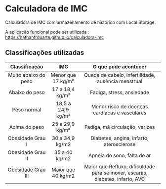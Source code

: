 # Calculadora de IMC

Calculadora de IMC com armazenamento de histórico com Local Storage.

A aplicação funcional pode ser utilizada : https://nathanfrduarte.github.io/calculadora-imc

## Classificações utilizadas

| Classificação |  IMC | O que pode acontecer |
| :-------------------: | :-------------------: | :--------------------: |
|  Muito abaixo do peso | Menor que 17 kg/m² |  Queda de cabelo, infertilidade, ausência menstrual |
|  Abaixo do peso |  17 a 18,4 kg/m² | Fadiga, stress, ansiedade |
|  Peso normal |  18,5 a 24,9 kg/m² | Menor risco de doenças cardíacas e vasculares |
|  Acima do peso |  25 a 29,9 kg/m² |  Fadiga, má circulação, varizes |
|  Obesidade Grau I |  30 a 34,9 kg/m2 | Diabetes, angina, infarto, aterosclerose |
|  Obesidade Grau II |  35 a 40 kg/m2 |Apneia do sono, falta de ar |
| Obesidade Grau III |  Maior que 40 kg/m2 |Maior que Refluxo, dificuldade para se mover, escaras, diabetes, infarto, AVC |
